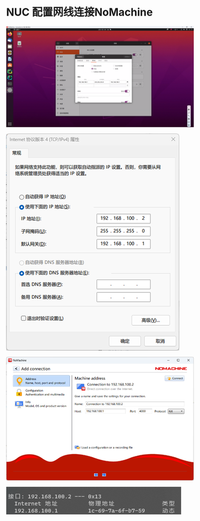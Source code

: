# NUC 配置网线连接NoMachine

![1676077257231](image/nuc-network-cable-nomachine/1676077257231.png)

![1676077420687](image/nuc-network-cable-nomachine/1676077420687.png)

![1676077431096](image/nuc-network-cable-nomachine/1676077431096.png)

![1676078249835](image/nuc-network-cable-nomachine/1676078249835.png)
